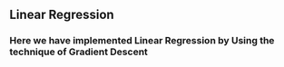 ## Linear Regression

### Here we have implemented Linear Regression by Using the technique of Gradient Descent
